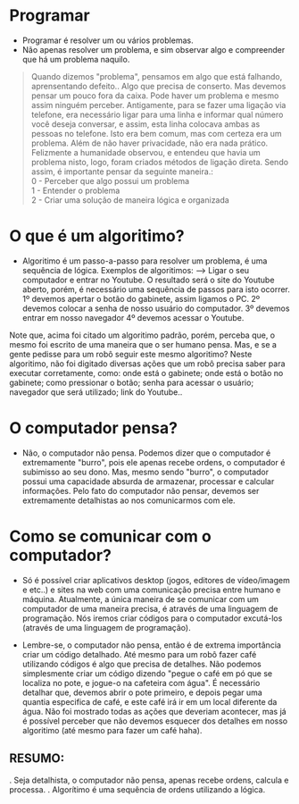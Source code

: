 # Programar
- Programar é resolver um ou vários problemas.
- Não apenas resolver um problema, e sim observar algo e compreender que há um problema naquilo. 

> Quando dizemos "problema", pensamos em algo que está falhando, aprensentando defeito.. Algo que precisa de conserto. Mas devemos pensar um pouco fora da caixa. Pode haver um problema e mesmo assim ninguém perceber. Antigamente, para se fazer uma ligação via telefone, era necessário ligar para uma linha e informar qual número você deseja conversar,  e assim, esta linha colocava ambas as pessoas no telefone. Isto era bem comum, mas com certeza era um problema. Além de não haver privacidade, não era nada prático. Felizmente a humanidade observou, e entendeu que havia um problema nisto, logo, foram criados métodos de ligação direta. Sendo assim, é importante pensar da seguinte maneira.: </br> 0 - Perceber que algo possui um problema </br> 1 - Entender o problema </br> 2 - Criar uma solução de maneira lógica e organizada

  
# O que é um algoritimo? 
-  Algoritimo é um passo-a-passo para resolver um problema, é uma sequência de lógica. 
Exemplos de algoritimos: 
-->  Ligar o seu computador e entrar no Youtube.
     O resultado será o site do Youtube aberto, porém, é necessário uma sequência de passos para isto ocorrer. 
       1º devemos apertar o botão do gabinete, assim ligamos o PC.
       2º devemos colocar a senha de nosso usuário do computador.
       3º devemos entrar em nosso navegador 
       4º devemos acessar o Youtube.  

Note que, acima foi citado um algoritimo padrão, porém, perceba que, o mesmo foi escrito de uma maneira que o ser humano 
pensa. Mas, e se a gente pedisse para um robô seguir este mesmo algoritimo?
Neste algoritimo, não foi digitado diversas ações que um robô precisa saber para executar corretamente, como: 
onde está o gabinete; onde está o botão no gabinete; como pressionar o botão; 
senha para acessar o usuário; navegador que será utilizado; link do Youtube..


# O computador pensa?
- Não, o computador não pensa. 
Podemos dizer que o computador é extremamente "burro", pois ele apenas recebe ordens, o computador é subimisso ao seu dono.
Mas, mesmo sendo "burro", o computador possui uma capacidade absurda de armazenar, processar e calcular informações.
Pelo fato do computador não pensar, devemos ser extremamente detalhistas ao nos comunicarmos com ele.

# Como se comunicar com o computador?
- Só é possível criar aplicativos desktop (jogos, editores de vídeo/imagem e etc..) e sites na web com uma comunicação 
  precisa entre humano e máquina. Atualmente, a única maneira de se comunicar com um computador de uma maneira precisa, 
  é através de uma linguagem de programação.
  Nós iremos criar códigos para o computador excutá-los (através de uma linguagem de programação).  

-  Lembre-se, o computador não pensa, então é de extrema importância criar um código detalhado. 
   Até mesmo para um robô fazer café utilizando códigos é algo que precisa de detalhes. 
   Não podemos simplesmente criar um código dizendo "pegue o café em pó que se localiza no pote, e jogue-o na cafeteira 
   com água". É necessário detalhar que, devemos abrir o pote primeiro, e depois pegar uma quantia especifica de café, 
   e este café irá ir em um local diferente da água. Não foi mostrado todas as ações que deveriam acontecer, mas já é 
   possível perceber que não devemos esquecer dos detalhes em nosso algoritimo                                                          (até mesmo para fazer um café haha).   	



## RESUMO:
. Seja detalhista, o computador não pensa, apenas recebe ordens, calcula e processa. 
. Algorítimo é uma sequência de ordens utilizando a lógica. 